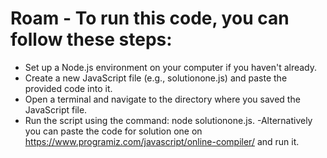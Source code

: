 # Roam - To run this code, you can follow these steps:

- Set up a Node.js environment on your computer if you haven't already.
- Create a new JavaScript file (e.g., solutionone.js) and paste the provided code into it.
- Open a terminal and navigate to the directory where you saved the JavaScript file.
- Run the script using the command: node solutionone.js.
-Alternatively you can paste the code for solution one on https://www.programiz.com/javascript/online-compiler/ and run it. 

